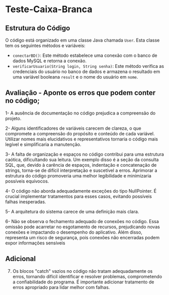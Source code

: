 # Teste-Caixa-Branca

## Estrutura do Código
O código está organizado em uma classe Java chamada `User`. Esta classe tem os seguintes métodos e variáveis:

- `conectarBD()`: Este método estabelece uma conexão com o banco de dados MySQL e retorna a conexão.
- `verificarUsuario(String login, String senha)`: Este método verifica as credenciais do usuário no banco de dados e armazena o resultado em uma variável booleana `result` e o nome do usuário em `nome`.


## Avaliação - Aponte os erros que podem conter no código;

1- A ausência de documentação no código prejudica a compreensão do projeto.

2- Alguns identificadores de variáveis carecem de clareza, o que compromete a compreensão do propósito e conteúdo de cada variável. Utilizar nomes mais elucidativos e representativos tornaria o código mais legível e simplificaria a manutenção.

3- A falta de organização e espaços no código contribui para uma estrutura caótica, dificultando sua leitura. Um exemplo disso é a seção da consulta SQL, que, devido à carência de espaços, indentação e concatenação de strings, torna-se de difícil interpretação e suscetível a erros. Aprimorar a estrutura do código promoveria uma melhor legibilidade e minimizaria possíveis equívocos.

4- O código não aborda adequadamente exceções do tipo NullPointer. É crucial implementar tratamentos para esses casos, evitando possíveis falhas inesperadas.

5- A arquitetura do sistema carece de uma definição mais clara.

6- Não se observa o fechamento adequado de conexões no código. Essa omissão pode acarretar no esgotamento de recursos, prejudicando novas conexões e impactando o desempenho do aplicativo. Além disso, representa um risco de segurança, pois conexões não encerradas podem expor informações sensíveis

## Adicional

7. Os blocos "catch" vazios no código não tratam adequadamente os erros, tornando difícil identificar e resolver problemas, comprometendo a confiabilidade do programa. É importante adicionar tratamento de erros apropriado para lidar melhor com falhas.
